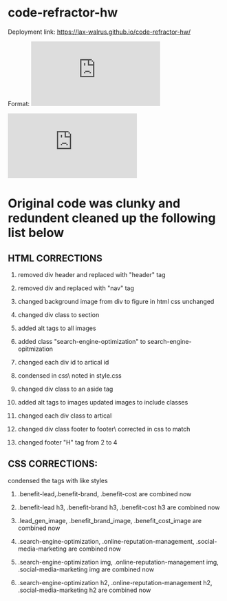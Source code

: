 # code-refractor-hw


Deployment link: https://lax-walrus.github.io/code-refractor-hw/

Format: ![screenshot](https://github.com/Lax-Walrus/code-refractor-hw/blob/main/screen%20shots/screencapture-lax-walrus-github-io-code-refractor-hw-2020-12-03-14_50_40.pdf)

![GitHub Logo](https://github.com/Lax-Walrus/code-refractor-hw/blob/main/screen%20shots/screencapture-lax-walrus-github-io-code-refractor-hw-2020-12-03-14_50_40.pdf)


# Original code was clunky and redundent cleaned up the following list below 

## HTML CORRECTIONS

1. removed div header and replaced with "header" tag

2. removed div and replaced with "nav" tag

3. changed background image from div to figure in html css unchanged

4. changed div class to section

5. added alt tags to all images

6. added class "search-engine-optimization" to search-engine-opitmization

7. changed each div id to artical id

8. condensed in css\ noted in style.css  

9. changed div class to an aside tag

10. added alt tags to images updated images to include classes

11. changed each div class to artical

12. changed div class footer to footer\ corrected in css to match

13. changed footer "H" tag from 2 to 4

## CSS CORRECTIONS:

condensed the tags with like styles

1. .benefit-lead,.benefit-brand, .benefit-cost  are combined now

2. .benefit-lead h3, .benefit-brand h3, .benefit-cost h3 are combined now

3. .lead_gen_image, .benefit_brand_image, .benefit_cost_image are combined now

4. .search-engine-optimization, .online-reputation-management, .social-media-marketing  are combined now

5. .search-engine-optimization img, .online-reputation-management img, .social-media-marketing img are combined now

6. .search-engine-optimization h2, .online-reputation-management h2, .social-media-marketing h2  are combined now

